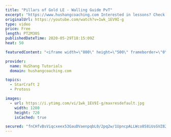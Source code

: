 ```yaml
---
title: "Pillars of Gold LE - Walling Guide PvT"
excerpt: "https://www.hushangcoaching.com Interested in lessons? Check out the website for more information ------------------------------------------------------------------------------------------------------- Want to support HuShang Tutorials directly? Patreon is a website where you can contribute a monthly"
originalUrl: https://youtube.com/watch?v=1wk_1EV9I-g
type: video
price: Free
length: PT2M30S
publishedDateTime: 2020-05-29T18:15:09Z
heat: 50

featuredContent: "<iframe width=\"800\" height=\"500\" frameborder=\"0\" src=\"https://www.youtube.com/embed/1wk_1EV9I-g\" allow=\"accelerometer; autoplay; encrypted-media; gyroscope; picture-in-picture\" allowfullscreen></iframe>"

provider:
  name: HuShang Tutorials
  domain: hushangcoaching.com

topics:
  - StarCraft 2
  - Protoss

images:
  - url: https://i.ytimg.com/vi/1wk_1EV9I-g/maxresdefault.jpg
    width: 1280
    height: 720
    isCached: true

secured: "fnCHfvBsViqcxeex53GauDVaenpqbL0/2pq2w/1UpncpALLWco8S8iUsGVZ82fnkItv0B76FoMvXRw5UpLC0EpOSGC1Mt2IoXc8Iov6Zp5VZ9jYIJPbqkrdIYelnKpI3moWfcUW5FUskesp4D5hmHvv3C5SaMN8b4d5mnzLIhrV2Ixewr3tSTj0k4HvdNd1hKbzVZfvh6WAbJdBskSiEsTT8aMkEBAu09mcoafsgyLfBEuEmQBmPz/hhFfOrlTIbRA/UegCosz5O7BE1jRHV3Tb26xJUpV3o+PuTVOefOxr5VC7Sr7z+DwWL+Hwztp9LhIEZgBQmYQz0qhZvsB/dp28IlaqV6wRPeheXL2oTqjgkAPzQLOkI1EoTosr6GGZ7+v0RMwESdDT0aBXEx+HtvpUubuq2hMsMAxAwKXpSIeA=;KwPMrvo+hPiGd667Jx5C2A=="
---
```


